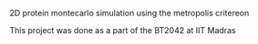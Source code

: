 2D protein montecarlo simulation using the metropolis critereon

This project was done as a part of the BT2042 at IIT Madras

